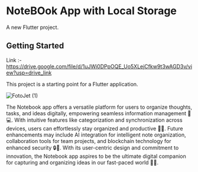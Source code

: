 # NoteBOok App with Local Storage

A new Flutter project.

## Getting Started
 Link :- https://drive.google.com/file/d/1uJWi0DPpOQE_Uo5XLejCfkw9t3wAGD3v/view?usp=drive_link
 
 This project is a starting point for a Flutter application.

![FotoJet (1)](https://github.com/HimanshuSwami-Developer/TodoApp_Hive/assets/96292598/673a5cf6-8890-4364-b696-447e0434c379)


The Notebook app offers a versatile platform for users to organize thoughts, tasks, and ideas digitally, empowering seamless information management 📝💻. With intuitive features like categorization and synchronization across devices, users can effortlessly stay organized and productive 🌟🔗. Future enhancements may include AI integration for intelligent note organization, collaboration tools for team projects, and blockchain technology for enhanced security 🔒🤖. With its user-centric design and commitment to innovation, the Notebook app aspires to be the ultimate digital companion for capturing and organizing ideas in our fast-paced world 🚀🌐.


